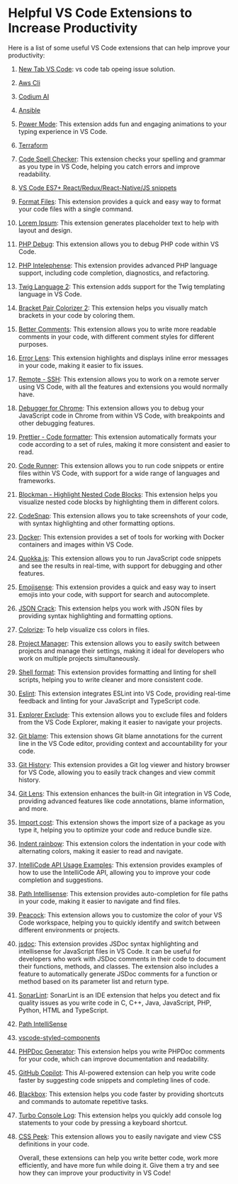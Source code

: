 # Helpful VS Code Extensions to Increase Productivity

Here is a list of some useful VS Code extensions that can help improve your productivity:

1.  [New Tab VS Code](https://vscode.one/new-tab-vscode/): vs code tab opeing issue solution.
2.  [Aws Cli](https://marketplace.visualstudio.com/items?itemName=AmazonWebServices.aws-toolkit-vscode) 
3.  [Codium AI](https://marketplace.visualstudio.com/items?itemName=Codium.codium)
4.  [Ansible](https://marketplace.visualstudio.com/items?itemName=redhat.ansible)
5.  [Power Mode](https://marketplace.visualstudio.com/items?itemName=hoovercj.vscode-power-mode): This extension adds fun and engaging animations to your typing experience in VS Code.
6.  [Terraform](https://marketplace.visualstudio.com/items?itemName=HashiCorp.terraform)
7.  [Code Spell Checker](https://marketplace.visualstudio.com/items?itemName=streetsidesoftware.code-spell-checker): This extension checks your spelling and grammar as you type in VS Code, helping you catch errors and improve readability.
8.  [VS Code ES7+ React/Redux/React-Native/JS snippets](https://marketplace.visualstudio.com/items?itemName=dsznajder.es7-react-js-snippets)
9.  [Format Files](https://marketplace.visualstudio.com/items?itemName=lamartire.format-files): This extension provides a quick and easy way to format your code files with a single command.
10. [Lorem Ipsum](https://marketplace.visualstudio.com/items?itemName=Tyriar.lorem-ipsum): This extension generates placeholder text to help with layout and design.
11. [PHP Debug](https://marketplace.visualstudio.com/items?itemName=felixfbecker.php-debug): This extension allows you to debug PHP code within VS Code.
12. [PHP Intelephense](https://marketplace.visualstudio.com/items?itemName=bmewburn.vscode-intelephense-client): This extension provides advanced PHP language support, including code completion, diagnostics, and refactoring.
13. [Twig Language 2](https://marketplace.visualstudio.com/items?itemName=mblode.twig-language-2): This extension adds support for the Twig templating language in VS Code.
14. [Bracket Pair Colorizer 2](https://marketplace.visualstudio.com/items?itemName=CoenraadS.bracket-pair-colorizer-2): This extension helps you visually match brackets in your code by coloring them.
15. [Better Comments](https://marketplace.visualstudio.com/items?itemName=aaron-bond.better-comments): This extension allows you to write more readable comments in your code, with different comment styles for different purposes.
16. [Error Lens](https://marketplace.visualstudio.com/items?itemName=usernamehw.error-lens): This extension highlights and displays inline error messages in your code, making it easier to fix issues.
17. [Remote - SSH](https://marketplace.visualstudio.com/items?itemName=ms-vscode-remote.remote-ssh): This extension allows you to work on a remote server using VS Code, with all the features and extensions you would normally have.
18. [Debugger for Chrome](https://marketplace.visualstudio.com/items?itemName=msjsdiag.debugger-for-chrome): This extension allows you to debug your JavaScript code in Chrome from within VS Code, with breakpoints and other debugging features.
19. [Prettier - Code formatter](https://marketplace.visualstudio.com/items?itemName=esbenp.prettier-vscode): This extension automatically formats your code according to a set of rules, making it more consistent and easier to read.
20. [Code Runner](https://marketplace.visualstudio.com/items?itemName=formulahendry.code-runner): This extension allows you to run code snippets or entire files within VS Code, with support for a wide range of languages and frameworks.
21. [Blockman - Highlight Nested Code Blocks](https://marketplace.visualstudio.com/items?itemName=Will-stone.blockman): This extension helps you visualize nested code blocks by highlighting them in different colors.
22. [CodeSnap](https://marketplace.visualstudio.com/items?itemName=adpyke.codesnap): This extension allows you to take screenshots of your code, with syntax highlighting and other formatting options.
23. [Docker](https://marketplace.visualstudio.com/items?itemName=ms-azuretools.vscode-docker): This extension provides a set of tools for working with Docker containers and images within VS Code.
24. [Quokka.js](https://marketplace.visualstudio.com/items?itemName=WallabyJs.quokka-vscode): This extension allows you to run JavaScript code snippets and see the results in real-time, with support for debugging and other features.
25. [Emojisense](https://marketplace.visualstudio.com/items?itemName=bierner.emojisense): This extension provides a quick and easy way to insert emojis into your code, with support for search and autocomplete.
26. [JSON Crack](https://marketplace.visualstudio.com/items?itemName=adamhartford.vscode-json-crack): This extension helps you work with JSON files by providing syntax highlighting and formatting options.
27. [Colorize](https://marketplace.visualstudio.com/items?itemName=kamikillerto.vscode-colorize): To help visualize css colors in files.
28. [Project Manager](https://marketplace.visualstudio.com/items?itemName=alefragnani.project-manager): This extension allows you to easily switch between projects and manage their settings, making it ideal for developers who work on multiple projects simultaneously.
29. [Shell format](https://marketplace.visualstudio.com/items?itemName=foxundermoon.shell-format): This extension provides formatting and linting for shell scripts, helping you to write cleaner and more consistent code.
30. [Eslint](https://marketplace.visualstudio.com/items?itemName=dbaeumer.vscode-eslint): This extension integrates ESLint into VS Code, providing real-time feedback and linting for your JavaScript and TypeScript code.
31. [Explorer Exclude](https://marketplace.visualstudio.com/items?itemName=haaaad.explorer-exclude): This extension allows you to exclude files and folders from the VS Code Explorer, making it easier to navigate your projects.
32. [Git blame](https://marketplace.visualstudio.com/items?itemName=waderyan.gitblame): This extension shows Git blame annotations for the current line in the VS Code editor, providing context and accountability for your code.
33. [Git History](https://marketplace.visualstudio.com/items?itemName=donjayamanne.githistory): This extension provides a Git log viewer and history browser for VS Code, allowing you to easily track changes and view commit history.
34. [Git Lens](https://marketplace.visualstudio.com/items?itemName=eamodio.gitlens): This extension enhances the built-in Git integration in VS Code, providing advanced features like code annotations, blame information, and more.
35. [Import cost](https://marketplace.visualstudio.com/items?itemName=wix.vscode-import-cost): This extension shows the import size of a package as you type it, helping you to optimize your code and reduce bundle size.
36. [Indent rainbow](https://marketplace.visualstudio.com/items?itemName=oderwat.indent-rainbow): This extension colors the indentation in your code with alternating colors, making it easier to read and navigate.
37. [IntelliCode API Usage Examples](https://marketplace.visualstudio.com/items?itemName=VisualStudioExptTeam.vscodeintellicode-examples): This extension provides examples of how to use the IntelliCode API, allowing you to improve your code completion and suggestions.
38. [Path Intellisense](https://marketplace.visualstudio.com/items?itemName=christian-kohler.path-intellisense): This extension provides auto-completion for file paths in your code, making it easier to navigate and find files.
39. [Peacock](https://marketplace.visualstudio.com/items?itemName=johnpapa.vscode-peacock): This extension allows you to customize the color of your VS Code workspace, helping you to quickly identify and switch between different environments or projects.
40. [jsdoc](https://marketplace.visualstudio.com/items?itemName=lllllllqw.jsdoc): This extension provides JSDoc syntax highlighting and intellisense for JavaScript files in VS Code. It can be useful for developers who work with JSDoc comments in their code to document their functions, methods, and classes. The extension also includes a feature to automatically generate JSDoc comments for a function or method based on its parameter list and return type.
41. [SonarLint](https://marketplace.visualstudio.com/items?itemName=SonarSource.sonarlint-vscode): SonarLint is an IDE extension that helps you detect and fix quality issues as you write code in C, C++, Java, JavaScript, PHP, Python, HTML and TypeScript.
42. [Path IntelliSense](https://marketplace.visualstudio.com/items?itemName=christian-kohler.path-intellisense)
43. [vscode-styled-components](https://marketplace.visualstudio.com/items?itemName=styled-components.vscode-styled-components)
44. [PHPDoc Generator](https://marketplace.visualstudio.com/items?itemName=neilbrayfield.php-docblocker): This extension helps you write PHPDoc comments for your code, which can improve documentation and readability.
46. [GitHub Copilot](https://copilot.github.com/): This AI-powered extension can help you write code faster by suggesting code snippets and completing lines of code.
47. [Blackbox](https://www.useblackbox.io/search): This extension helps you code faster by providing shortcuts and commands to automate repetitive tasks.
48. [Turbo Console Log](https://marketplace.visualstudio.com/items?itemName=ChakrounAnas.turbo-console-log): This extension helps you quickly add console log statements to your code by pressing a keyboard shortcut.
49. [CSS Peek](https://marketplace.visualstudio.com/items?itemName=pranaygp.vscode-css-peek): This extension allows you to easily navigate and view CSS definitions in your code.

    Overall, these extensions can help you write better code, work more efficiently, and have more fun while doing it. Give them a try and see how they can improve your productivity in VS Code!
